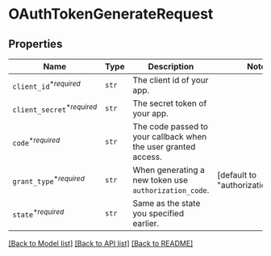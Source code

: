 # OAuthTokenGenerateRequest



## Properties

| Name | Type | Description | Notes |
| ---- | ---- | ----------- | ----- |
| `client_id`<sup>*_required_</sup> | ```str``` |  The client id of your app.  |  |
| `client_secret`<sup>*_required_</sup> | ```str``` |  The secret token of your app.  |  |
| `code`<sup>*_required_</sup> | ```str``` |  The code passed to your callback when the user granted access.  |  |
| `grant_type`<sup>*_required_</sup> | ```str``` |  When generating a new token use `authorization_code`.  |  [default to "authorization_code"] |
| `state`<sup>*_required_</sup> | ```str``` |  Same as the state you specified earlier.  |  |


[[Back to Model list]](../README.md#documentation-for-models) [[Back to API list]](../README.md#documentation-for-api-endpoints) [[Back to README]](../README.md)


